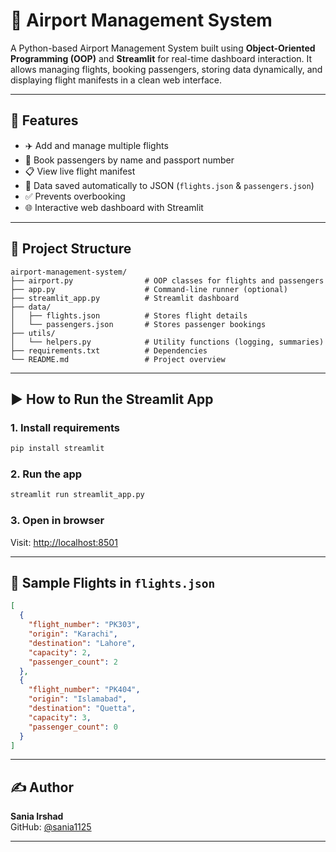 
# 🛫 Airport Management System

A Python-based Airport Management System built using **Object-Oriented Programming (OOP)** and **Streamlit** for real-time dashboard interaction. It allows managing flights, booking passengers, storing data dynamically, and displaying flight manifests in a clean web interface.

---

## 🚀 Features

- ✈️ Add and manage multiple flights  
- 🧍 Book passengers by name and passport number  
- 📋 View live flight manifest  
- 💾 Data saved automatically to JSON (`flights.json` & `passengers.json`)  
- ✅ Prevents overbooking  
- 🌐 Interactive web dashboard with Streamlit

---

## 📂 Project Structure

```
airport-management-system/
├── airport.py                # OOP classes for flights and passengers
├── app.py                    # Command-line runner (optional)
├── streamlit_app.py          # Streamlit dashboard
├── data/
│   ├── flights.json          # Stores flight details
│   └── passengers.json       # Stores passenger bookings
├── utils/
│   └── helpers.py            # Utility functions (logging, summaries)
├── requirements.txt          # Dependencies
└── README.md                 # Project overview
```

---

## ▶️ How to Run the Streamlit App

### 1. Install requirements

```bash
pip install streamlit
```

### 2. Run the app

```bash
streamlit run streamlit_app.py
```

### 3. Open in browser

Visit: [http://localhost:8501](http://localhost:8501)

---

## 🧪 Sample Flights in `flights.json`

```json
[
  {
    "flight_number": "PK303",
    "origin": "Karachi",
    "destination": "Lahore",
    "capacity": 2,
    "passenger_count": 2
  },
  {
    "flight_number": "PK404",
    "origin": "Islamabad",
    "destination": "Quetta",
    "capacity": 3,
    "passenger_count": 0
  }
]
```

---

## ✍️ Author

**Sania Irshad**  
GitHub: [@sania1125](https://github.com/sania1125)

---


